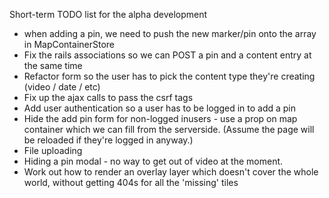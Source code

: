 Short-term TODO list for the alpha development

* when adding a pin, we need to push the new marker/pin onto the array in MapContainerStore
* Fix the rails associations so we can POST a pin and a content entry at the same time
* Refactor form so the user has to pick the content type they're creating (video / date / etc)
* Fix up the ajax calls to pass the csrf tags
* Add user authentication so a user has to be logged in to add a pin
* Hide the add pin form for non-logged inusers - use a prop on map container which we can fill from the serverside. (Assume the page will be reloaded if they're logged in anyway.)
* File uploading
* Hiding a pin modal - no way to get out of video at the moment.
* Work out how to render an overlay layer which doesn't cover the whole world, without getting 404s for all the 'missing' tiles
